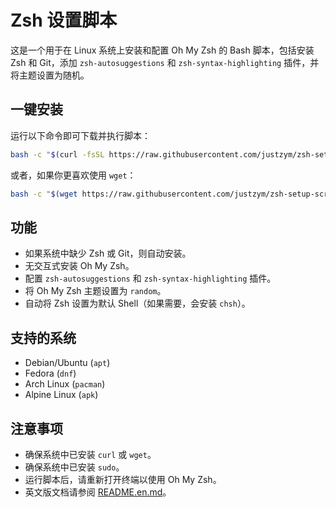 # Zsh 设置脚本

这是一个用于在 Linux 系统上安装和配置 Oh My Zsh 的 Bash 脚本，包括安装 Zsh 和 Git，添加 `zsh-autosuggestions` 和 `zsh-syntax-highlighting` 插件，并将主题设置为随机。

## 一键安装

运行以下命令即可下载并执行脚本：

```bash
bash -c "$(curl -fsSL https://raw.githubusercontent.com/justzym/zsh-setup-script/main/setup-zsh.sh)"
```

或者，如果你更喜欢使用 `wget`：

```bash
bash -c "$(wget https://raw.githubusercontent.com/justzym/zsh-setup-script/main/setup-zsh.sh -O -)"
```

## 功能
- 如果系统中缺少 Zsh 或 Git，则自动安装。
- 无交互式安装 Oh My Zsh。
- 配置 `zsh-autosuggestions` 和 `zsh-syntax-highlighting` 插件。
- 将 Oh My Zsh 主题设置为 `random`。
- 自动将 Zsh 设置为默认 Shell（如果需要，会安装 `chsh`）。

## 支持的系统
- Debian/Ubuntu (`apt`)
- Fedora (`dnf`)
- Arch Linux (`pacman`)
- Alpine Linux (`apk`)

## 注意事项
- 确保系统中已安装 `curl` 或 `wget`。
- 确保系统中已安装 `sudo`。
- 运行脚本后，请重新打开终端以使用 Oh My Zsh。
- 英文版文档请参阅 [README.en.md](README.en.md)。
